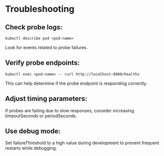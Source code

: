 # Troubleshooting

## Check probe logs:

```
kubectl describe pod <pod-name>
```

Look for events related to probe failures.

## Verify probe endpoints:

```
kubectl exec <pod-name> -- curl http://localhost:8080/healthz
```

This can help determine if the probe endpoint is responding correctly.

## Adjust timing parameters:
If probes are failing due to slow responses, consider increasing timeoutSeconds or periodSeconds.

## Use debug mode:
Set failureThreshold to a high value during development to prevent frequent restarts while debugging.
